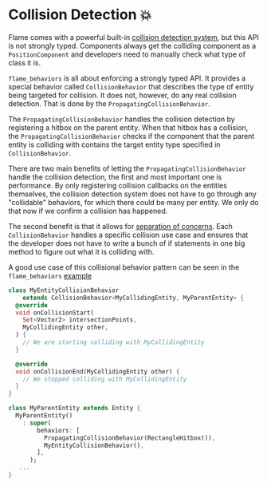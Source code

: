 # Collision Detection 💥

Flame comes with a powerful built-in [collision detection system](https://docs.flame-engine.org/latest/flame/collision_detection.html),
but this API is not strongly typed. Components always get the colliding component as a
`PositionComponent` and developers need to manually check what type of class it is.

`flame_behaviors` is all about enforcing a strongly typed API. It provides a special behavior
called `CollisionBehavior` that describes the type of entity being targeted for collision. It
does not, however, do any real collision detection. That is done by the
`PropagatingCollisionBehavior`.

The `PropagatingCollisionBehavior` handles the collision detection by registering a hitbox on the
parent entity. When that hitbox has a collision, the `PropagatingCollisionBehavior` checks if the
component that the parent entity is colliding with contains the target entity type specified in
`CollisionBehavior`.

There are two main benefits of letting the `PropagatingCollisionBehavior` handle the collision detection,
the first and most important one is performance. By only registering collision callbacks on the
entities themselves, the collision detection system does not have to go through any "collidable"
behaviors, for which there could be many per entity. We only do that now if we confirm a collision
has happened.

The second benefit is that it allows for [separation of concerns][separation_of_concerns].
Each `CollisionBehavior` handles a specific collision use case and ensures that the developer does
not have to write a bunch of if statements in one big method to figure out what it is colliding
with.

A good use case of this collisional behavior pattern can be seen in the `flame_behaviors`
[example](https://github.com/flame-engine/flame/tree/main/packages/flame_behaviors/example)

```dart
class MyEntityCollisionBehavior
    extends CollisionBehavior<MyCollidingEntity, MyParentEntity> {
  @override
  void onCollisionStart(
    Set<Vector2> intersectionPoints,
    MyCollidingEntity other,
  ) {
    // We are starting colliding with MyCollidingEntity
  }

  @override
  void onCollisionEnd(MyCollidingEntity other) {
    // We stopped colliding with MyCollidingEntity
  }
}

class MyParentEntity extends Entity {
  MyParentEntity()
    : super(
        behaviors: [
          PropagatingCollisionBehavior(RectangleHitbox()),
          MyEntityCollisionBehavior(),
        ],
      );
   ...   
}
```

[separation_of_concerns]: https://en.wikipedia.org/wiki/Separation_of_concerns
